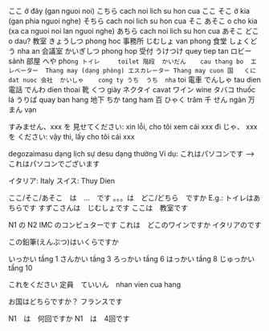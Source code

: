 ここ	ở đây (gan nguoi noi)
こちら	cach noi lich su hon cua ここ
そこ	ở kia (gan phia nguoi nghe)
そちら	cach noi lich su hon cua そこ
あそこ	o cho kia (xa ca nguoi noi lan nguoi nghe)
あちら	cach noi lich su hon cua あそこ
どこ	o dau?
教室	きょうしつ	phong hoc
事務所	じむしょ	van phong
食堂	しょくどう	nha an
会議室	かいぎしつ	phong hop
受付	うけつけ	quey tiep tan
ロビー		sảnh
部屋	へや	pho`ng
トイレ		toilet
階段	かいだん 	cau thang bo 
エレベーター	Thang may (dạng phòng)
エスカレーター	Thang may cuon
国	くに	dat nuoc
会社	かいしゃ	cong ty
うち	うち	nha` toi
電車	でんしゃ	tau dien
電話	でんわ	dien thoai
靴	くつ 	giày
ネクタイ		cavat
ワイン		wine
タバコ		thuốc lá
うりば		quay ban hang
地下	ちか 	tang ham
百	ひゃく	trăm
千	せん	ngàn
万	まん	vạn


すみません、xxx を 見せてください: xin lỗi, cho tôi xem cái xxx đi
じゃ、 xxx を ください: vậy thì, lấy cho tôi cái xxx

degozaimasu dạng lịch sự 
desu dạng thường
Ví dụ: 
これはパソコンです -->　これはパソコンでございます

イタリア: Italy
スイス: Thuy Dien

ここ/そこ/あそこ　は　...　です
。。。は　どこ/どちら　ですか
E.g.: 
トイレはあちらです
すずこさんは　じむしょです
ここは　教室です

N1 の N2
IMC のコンピュターです
これは　どこのワインですか
イタリアのです

この鉛筆(えんぷつ)はいくらですか　

いっかい	tầng 1
さんかい	tầng 3
ろっかい	tầng 6
はっかい	tầng 8
じゅっかい	tầng 10

これをください
定員　ていいん　nhan vien cua hang

お国はどちらですか？
フランスです

N1　は　何回ですか
N1　は　4回です

